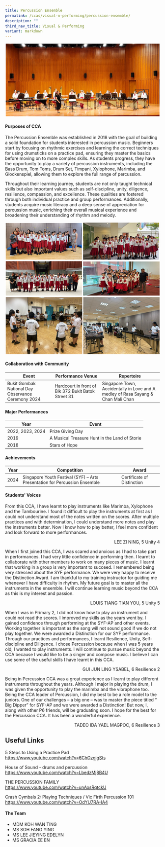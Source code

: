 ```yaml
---
title: Percussion Ensemble
permalink: /ccas/visual-n-performing/percussion-ensemble/
description: ""
third_nav_title: Visual & Performing
variant: markdown
---
```


![](/images/CCAs/Percussion%20Ensemble/head.png)

#### Purposes of CCA

The Percussion Ensemble was established in 2018 with the goal of building a solid foundation for students interested in percussion music. Beginners start by focusing on rhythmic exercises and learning the correct techniques for using drumsticks on a practice pad, ensuring they master the basics before moving on to more complex skills. As students progress, they have the opportunity to play a variety of percussion instruments, including the Bass Drum, Tom Toms, Drum Set, Timpani, Xylophone, Marimba, and Glockenspiel, allowing them to explore the full range of percussion.

Throughout their learning journey, students are not only taught technical skills but also important values such as self-discipline, unity, diligence, resilience, compassion, and excellence. These qualities are fostered through both individual practice and group performances. Additionally, students acquire music literacy and a deep sense of appreciation for percussion music, enriching their overall musical experience and broadening their understanding of rhythm and melody.

![](/images/CCAs/Percussion%20Ensemble/1.png)

#### Collaboration with Community

| Event | Performance Venue | Repertoire |
| -------- | -------- | -------- |
| Bukit Gombak National Day Observance Ceremony 2024     | Hardcourt in front of Blk 372 Bukit Batok Street 31     | Singapore Town, Accidentally in Love and A medley of Rasa Sayang &amp; Chan Mali Chan     |

#### Major Performances



| Year | Event |
| -------- | -------- | 
| 2022, 2023, 2024     | Prize Giving Day     | 
| 2019     | A Musical Treasure Hunt in the Land of Storie   | 
| 2018     | Stars of Hope   | 

#### Achievements

| Year | Competition |Award |
| -------- | -------- | -------- |
| 2024     | Singapore Youth Festival (SYF) – Arts Presentation for Percussion Ensemble     | Certificate of Distinction     |

#### Students' Voices

From this CCA, I have learnt to play instruments like Marimba, Xylophone and the Tambourine. I found it difficult to play the instruments at first as I could not understand most of the notes written on the scores. After multiple practices and with determination, I could understand more notes and play the instruments better. Now I know how to play better, I feel more confident and look forward to more performances. 
<p align="right">LEE ZI NING,  5 Unity 4</p>

When I first joined this CCA, I was scared and anxious as I had to take part in performances. I had very little confidence in performing then. I learnt to collaborate with other members to work on many pieces of music. I learnt that working in a group is very important to succeed. I remembered being very stressed about the SYF performance. We were very happy to receive the Distinction Award. I am thankful to my training instructor for guiding me whenever I have difficulty in rhythm. My future goal is to master all the instruments in the ensemble. I will continue learning music beyond the CCA as this is my interest and passion.  
<p align="right">LOUIS TIANG TIAN YOU, 5 Unity 5</p>

When I was in Primary 2, I did not know how to play an instrument and could not read the scores. I improved my skills as the years went by. I gained confidence through performing at the SYF-AP and other events. Working together is important as the song will not sound good if we do not play together. We were awarded a Distinction for our SYF performance. Through our practices and performances, I learnt Resilience, Unity, Self-discipline and Diligence. I chose Percussion because when I was 5 years old, I wanted to play instruments. I will continue to pursue music beyond the CCA because I would like to be a singer and compose music. I believe I can use some of the useful skills I have learnt in this CCA.
<p align="right">GUI JUN LING YSABEL,  6 Resilience 2</p>

Being in Percussion CCA was a great experience as I learnt to play different instruments throughout the years. Although I major in playing the drum, I was given the opportunity to play the marimba and the vibraphone too. Being the CCA leader of Percussion, I did my best to be a role model to the juniors. One of our challenges – a big one – was to master the piece titled “ Big Dipper” for SYF-AP and we were awarded a Distinction! But now, I, along with other P6 friends, will be graduating soon. I hope for the best for the Percussion CCA. It has been a wonderful experience. 
<p align="right">TADEO IDA YAEL MAGPOC, 6 Resilience 3</p>

## Useful Links

5 Steps to Using a Practice Pad    
<a href="https://www.youtube.com/watch?v=6ChOzgjgSts" target="_blank">https://www.youtube.com/watch?v=6ChOzgjgSts</a>

House of Sound - drums and percussion   
<a href="https://www.youtube.com/watch?v=LbedzMj8B4U" target="_blank">https://www.youtube.com/watch?v=LbedzMj8B4U</a>

THE PERCUSSION FAMILY   
<a href="https://www.youtube.com/watch?v=unAxsRqtckU" target="_blank">https://www.youtube.com/watch?v=unAxsRqtckU</a>

Crash Cymbals 2: Playing Techniques / Vic Firth Percussion 101    
<a href="https://www.youtube.com/watch?v=OdYU7RA-IA4" target="_blank">https://www.youtube.com/watch?v=OdYU7RA-IA4</a>

#### The Team

* MDM KOH WAN TING
* MS SOH FANG YING
* MS LEE JIEYING EDELYN
* MS GRACIA EE EN
